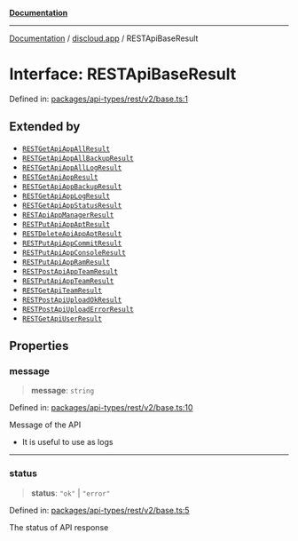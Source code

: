 [**Documentation**](../../README.md)

***

[Documentation](../../packages.md) / [discloud.app](../README.md) / RESTApiBaseResult

# Interface: RESTApiBaseResult

Defined in: [packages/api-types/rest/v2/base.ts:1](https://github.com/discloud/discloud.app/blob/1e4ce40911bd2c25d95ae21441839a6f9ec7c445/packages/api-types/rest/v2/base.ts#L1)

## Extended by

- [`RESTGetApiAppAllResult`](RESTGetApiAppAllResult.md)
- [`RESTGetApiAppAllBackupResult`](RESTGetApiAppAllBackupResult.md)
- [`RESTGetApiAppAllLogResult`](RESTGetApiAppAllLogResult.md)
- [`RESTGetApiAppResult`](RESTGetApiAppResult.md)
- [`RESTGetApiAppBackupResult`](RESTGetApiAppBackupResult.md)
- [`RESTGetApiAppLogResult`](RESTGetApiAppLogResult.md)
- [`RESTGetApiAppStatusResult`](RESTGetApiAppStatusResult.md)
- [`RESTApiAppManagerResult`](RESTApiAppManagerResult.md)
- [`RESTPutApiAppAptResult`](RESTPutApiAppAptResult.md)
- [`RESTDeleteApiAppAptResult`](RESTDeleteApiAppAptResult.md)
- [`RESTPutApiAppCommitResult`](RESTPutApiAppCommitResult.md)
- [`RESTPutApiAppConsoleResult`](RESTPutApiAppConsoleResult.md)
- [`RESTPutApiAppRamResult`](RESTPutApiAppRamResult.md)
- [`RESTPostApiAppTeamResult`](RESTPostApiAppTeamResult.md)
- [`RESTPutApiAppTeamResult`](RESTPutApiAppTeamResult.md)
- [`RESTGetApiTeamResult`](RESTGetApiTeamResult.md)
- [`RESTPostApiUploadOkResult`](RESTPostApiUploadOkResult.md)
- [`RESTPostApiUploadErrorResult`](RESTPostApiUploadErrorResult.md)
- [`RESTGetApiUserResult`](RESTGetApiUserResult.md)

## Properties

### message

> **message**: `string`

Defined in: [packages/api-types/rest/v2/base.ts:10](https://github.com/discloud/discloud.app/blob/1e4ce40911bd2c25d95ae21441839a6f9ec7c445/packages/api-types/rest/v2/base.ts#L10)

Message of the API
- It is useful to use as logs

***

### status

> **status**: `"ok"` \| `"error"`

Defined in: [packages/api-types/rest/v2/base.ts:5](https://github.com/discloud/discloud.app/blob/1e4ce40911bd2c25d95ae21441839a6f9ec7c445/packages/api-types/rest/v2/base.ts#L5)

The status of API response
